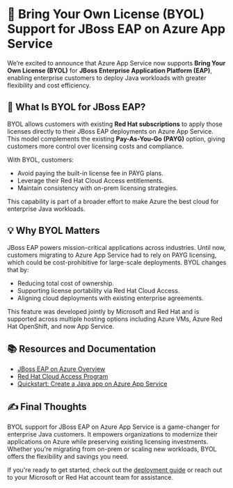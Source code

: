 # 🚀 Bring Your Own License (BYOL) Support for JBoss EAP on Azure App Service

We’re excited to announce that Azure App Service now supports **Bring Your Own License (BYOL)** for **JBoss Enterprise Application Platform (EAP)**, enabling enterprise customers to deploy Java workloads with greater flexibility and cost efficiency.

## 🧩 What Is BYOL for JBoss EAP?

BYOL allows customers with existing **Red Hat subscriptions** to apply those licenses directly to their JBoss EAP deployments on Azure App Service. This model complements the existing **Pay-As-You-Go (PAYG)** option, giving customers more control over licensing costs and compliance.

With BYOL, customers:
- Avoid paying the built-in license fee in PAYG plans.
- Leverage their Red Hat Cloud Access entitlements.
- Maintain consistency with on-prem licensing strategies.

This capability is part of a broader effort to make Azure the best cloud for enterprise Java workloads.

## 💡 Why BYOL Matters

JBoss EAP powers mission-critical applications across industries. Until now, customers migrating to Azure App Service had to rely on PAYG licensing, which could be cost-prohibitive for large-scale deployments. BYOL changes that by:

- Reducing total cost of ownership.
- Supporting license portability via Red Hat Cloud Access.
- Aligning cloud deployments with existing enterprise agreements.

This feature was developed jointly by Microsoft and Red Hat and is supported across multiple hosting options including Azure VMs, Azure Red Hat OpenShift, and now App Service.

## 📚 Resources and Documentation

- [JBoss EAP on Azure Overview](https://learn.microsoft.com/en-us/azure/developer/java/ee/jboss-on-azure)
- [Red Hat Cloud Access Program](https://www.redhat.com/en/technologies/cloud-computing/cloud-access)
- [Quickstart: Create a Java app on Azure App Service](https://learn.microsoft.com/en-us/azure/app-service/quickstart-java?pivots=java-jboss)

## ✍️ Final Thoughts

BYOL support for JBoss EAP on Azure App Service is a game-changer for enterprise Java customers. It empowers organizations to modernize their applications on Azure while preserving existing licensing investments. Whether you're migrating from on-prem or scaling new workloads, BYOL offers the flexibility and savings you need.

If you're ready to get started, check out the [deployment guide](https://learn.microsoft.com/en-us/azure/app-service/tutorial-java-jboss-mysql-app) or reach out to your Microsoft or Red Hat account team for assistance.
